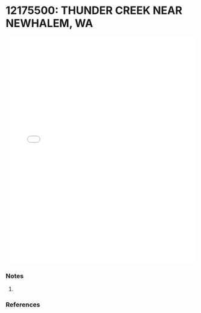 # 12175500: THUNDER CREEK NEAR NEWHALEM, WA

<iframe src="/_static/stations/12175500_fdc.html" width="100%" height="600" frameborder="0"></iframe>

### Notes
1. 

### References

